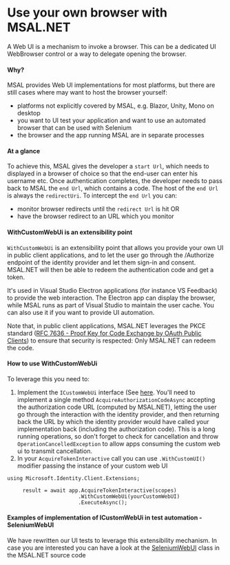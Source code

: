 # Use your own browser with MSAL.NET

A Web UI is a mechanism to invoke a browser. This can be a dedicated UI WebBrowser control or a way to delegate opening the browser.

#### Why?

MSAL provides Web UI implementations for most platforms, but there are still cases where may want to host the browser yourself: 

- platforms not explicitly covered by MSAL, e.g. Blazor, Unity, Mono on desktop
- you want to UI test your application and want to use an automated browser that can be used with Selenium 
- the browser and the app running MSAL are in separate processes

#### At a glance

To achieve this, MSAL  gives the developer a `start Url`, which needs to displayed in a browser of choice so that the end-user can enter his username etc. Once authentication completes, the developer needs to pass back to MSAL the `end Url`, which contains a code. The host of the `end Url` is always the `redirectUri`. To intercept the `end Url` you can: 

- monitor browser redirects until the `redirect Url` is hit OR
- have the browser redirect to an URL which you monitor

#### WithCustomWebUi is an extensibility point

`WithCustomWebUi` is an extensibility point that allows you provide your own UI in public client applications, and to let the user go through the /Authorize endpoint of the identity provider and let them sign-in and consent. MSAL.NET will then be able to redeem the authentication code and get a token. 

It's used in Visual Studio Electron applications (for instance VS Feedback) to provide the web interaction. The Electron app can display the browser, while 
MSAL runs as part of Visual Studio to maintain the user cache. You can also use it if you want to provide UI automation. 

Note that, in public client applications, MSAL.NET leverages the PKCE standard ([RFC 7636 - Proof Key for Code Exchange by OAuth Public Clients](https://tools.ietf.org/html/rfc7636)) to ensure that security is respected: Only MSAL.NET can redeem the code.

#### How to use WithCustomWebUi

To leverage this you need to:
  
  1. Implement the `ICustomWebUi`  interface (See [here](https://github.com/AzureAD/microsoft-authentication-library-for-dotnet/blob/053a98d16596be7e9ca1ab916924e5736e341fe8/src/Microsoft.Identity.Client/Extensibility/ICustomWebUI.cs#L32-L70). You'll need to implement a single method `AcquireAuthorizationCodeAsync` accepting the authorization code URL (computed by MSAL.NET), letting the user go through the interaction with the identity provider, and then returning back the URL by which the identity provider would have called your implementation back (including the authorization code). This is a long running operations, so don't forget to check for cancellation and throw `OperationCancelledException` to allow apps consuming the custom web ui to transmit cancellation.
  2. In your `AcquireTokenInteractive` call you can use `.WithCustomUI()` modifier passing the instance of your custom web UI

```CSharp
using Microsoft.Identity.Client.Extensions;

     result = await app.AcquireTokenInteractive(scopes)
                       .WithCustomWebUi(yourCustomWebUI)
                       .ExecuteAsync();
```

#### Examples of implementation of ICustomWebUi in test automation - SeleniumWebUI

We have rewritten our UI tests to leverage this extensibility mechanism. In case you are interested you can have a look at the [SeleniumWebUI](https://github.com/AzureAD/microsoft-authentication-library-for-dotnet/blob/053a98d16596be7e9ca1ab916924e5736e341fe8/tests/Microsoft.Identity.Test.Integration/Infrastructure/SeleniumWebUI.cs#L15-L160) class in the MSAL.NET source code

